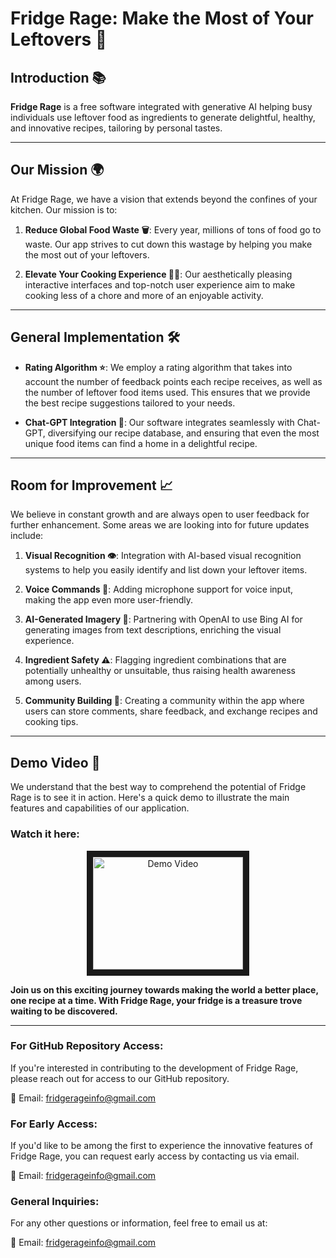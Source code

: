 # Fridge Rage: Make the Most of Your Leftovers 🍲

## Introduction 📚

**Fridge Rage** is a free software integrated with generative AI helping busy individuals use leftover food as ingredients to generate delightful, healthy, and innovative recipes, tailoring by personal tastes.

---

## Our Mission 🌍

At Fridge Rage, we have a vision that extends beyond the confines of your kitchen. Our mission is to:

1. **Reduce Global Food Waste 🗑️**: Every year, millions of tons of food go to waste. Our app strives to cut down this wastage by helping you make the most out of your leftovers.

2. **Elevate Your Cooking Experience 👩‍🍳**: Our aesthetically pleasing interactive interfaces and top-notch user experience aim to make cooking less of a chore and more of an enjoyable activity.
---

## General Implementation 🛠️

- **Rating Algorithm ⭐**: We employ a rating algorithm that takes into account the number of feedback points each recipe receives, as well as the number of leftover food items used. This ensures that we provide the best recipe suggestions tailored to your needs.

- **Chat-GPT Integration 💬**: Our software integrates seamlessly with Chat-GPT, diversifying our recipe database, and ensuring that even the most unique food items can find a home in a delightful recipe.

---

## Room for Improvement 📈

We believe in constant growth and are always open to user feedback for further enhancement. Some areas we are looking into for future updates include:

1. **Visual Recognition 👁️**: Integration with AI-based visual recognition systems to help you easily identify and list down your leftover items.

2. **Voice Commands 🎤**: Adding microphone support for voice input, making the app even more user-friendly.

3. **AI-Generated Imagery 🎨**: Partnering with OpenAI to use Bing AI for generating images from text descriptions, enriching the visual experience.

4. **Ingredient Safety ⚠️**: Flagging ingredient combinations that are potentially unhealthy or unsuitable, thus raising health awareness among users.

5. **Community Building 🤝**: Creating a community within the app where users can store comments, share feedback, and exchange recipes and cooking tips.

---
## Demo Video 🎥

We understand that the best way to comprehend the potential of Fridge Rage is to see it in action. Here's a quick demo to illustrate the main features and capabilities of our application.

### Watch it here:

<div align="center">
  <a href="https://www.youtube.com/watch?v=VkfolJWdJAU">
    <img src="https://th.bing.com/th/id/R.6af6fd9c37f0de4abb34ea0fd20acce3?rik=55mqMmrTutVR0Q&pid=ImgRaw&r=0" 
    alt="Demo Video" width="240" height="180" border="10" />
  </a>
</div>

**Join us on this exciting journey towards making the world a better place, one recipe at a time. With Fridge Rage, your fridge is a treasure trove waiting to be discovered.**

---
### For GitHub Repository Access:

If you're interested in contributing to the development of Fridge Rage, please reach out for access to our GitHub repository.

📧 Email: [fridgerageinfo@gmail.com](mailto:fridgerageinfo@gmail.com)

### For Early Access:

If you'd like to be among the first to experience the innovative features of Fridge Rage, you can request early access by contacting us via email.

📧 Email: [fridgerageinfo@gmail.com](mailto:fridgerageinfo@gmail.com)

### General Inquiries:

For any other questions or information, feel free to email us at:

📧 Email: [fridgerageinfo@gmail.com](mailto:fridgerageinfo@gmail.com)
